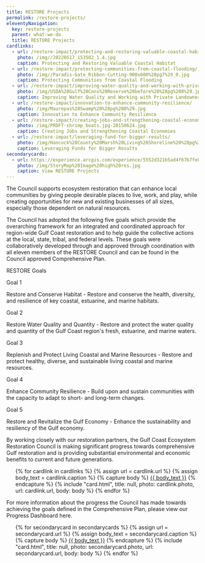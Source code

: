 ```yaml
---
title: RESTORE Projects
permalink: /restore-projects/
eleventyNavigation:
  key: restore-projects
  parent: what-we-do
  title: RESTORE Projects
cardlinks:
  - url: /restore-impact/protecting-and-restoring-valuable-coastal-habitat/
    photo: /img//20220517_153502_1.4.jpg
    caption: Protecting and Restoring Valuable Coastal Habitat
  - url: /restore-impact/protecting-communities-from-coastal-flooding/
    photo: /img//Paradis-Gate_Ribbon-Cutting-900x600%28pg7%29_0.jpg
    caption: Protecting Communities from Coastal Flooding
  - url: /restore-impact/improving-water-quality-and-working-with-private-landowners/
    photo: /img/USDA%20Gulf%20Cons%20Reserve%20before%20%28pg%208%29.jpg
    caption: Improving Water Quality and Working with Private Landowners
  - url: /restore-impact/innovation-to-enhance-community-resilience/
    photo: /img/Maurepas%20Swamp%20%28pg%208%29.jpg
    caption: Innovation to Enhance Community Resilience
  - url: /restore-impact/creating-jobs-and-strengthening-coastal-economies/
    photo: /img/PRDFT-shrimp_boats.jpg-20150624.jpg 
    caption: Creating Jobs and Strengthening Coastal Economies
  - url: /restore-impact/leveraging-fund-for-bigger-results/
    photo: /img/Hancock%20County%20Marsh%20Living%20Shoreline%20%28pg%209%29.JPG
    caption: Leveraging Funds for Bigger Results
secondarycards:
  - url: https://experience.arcgis.com/experience/5552d321b5ad4f67b7fe8d23cbc24676
    photo: /img/StoryMap%20Image%20high%20res.jpg
    caption: View RESTORE Projects
---
```


The Council supports ecosystem restoration that can enhance local communities by giving people desirable places to live, work, and play, while creating opportunities for new and existing businesses of all sizes, especially those dependent on natural resources.

The Council has adopted the following five goals which provide the overarching framework for an integrated and coordinated approach for region-wide Gulf Coast restoration and to help guide the collective actions at the local, state, tribal, and federal levels. These goals were collaboratively developed through and approved through coordination with all eleven members of the RESTORE Council and can be found in the Council approved Comprehensive Plan.

RESTORE Goals

Goal 1

Restore and Conserve Habitat - Restore and conserve the health, diversity, and resilience of key coastal, estuarine, and marine habitats.

Goal 2

Restore Water Quality and Quantity - Restore and protect the water quality and quantity of the Gulf Coast region's fresh, estuarine, and marine waters.

Goal 3

Replenish and Protect Living Coastal and Marine Resources - Restore and protect healthy, diverse, and sustainable living coastal and marine resources.

Goal 4

Enhance Community Resilience - Build upon and sustain communities with the capacity to adapt to short- and long-term changes.

Goal 5

Restore and Revitalize the Gulf Economy - Enhance the sustainability and resiliency of the Gulf economy.

By working closely with our restoration partners, the Gulf Coast Ecosystem Restoration Council is making significant progress towards comprehensive Gulf restoration and is providing substantial environmental and economic benefits to current and future generations.

<ul class="usa-card-group padding-top-4">
{% for cardlink in cardlinks %}
  {% assign url = cardlink.url %}
  {% assign body_text = cardlink.caption %}
  {% capture body %}
    <a href="{{ url }}" class="text-primary">{{ body_text }}</a>
  {% endcapture %}
  {% include "card.html", title: null, photo: cardlink.photo, url: cardlink.url, body: body %}
{% endfor %}
</ul> 

For more information about the progress the Council has made towards achieving the goals defined in the Comprehensive Plan, please view our Progress Dashboard here.

<ul class="usa-card-group padding-top-3">
{% for secondarycard in secondarycards %}
  {% assign url = secondarycard.url %}
  {% assign body_text = secondarycard.caption %}
  {% capture body %}
    <a href="{{ url }}" class="text-primary">{{ body_text }}</a>
  {% endcapture %}
  {% include "card.html", title: null, photo: secondarycard.photo, url: secondarycard.url, body: body %}
{% endfor %}
</ul> 
